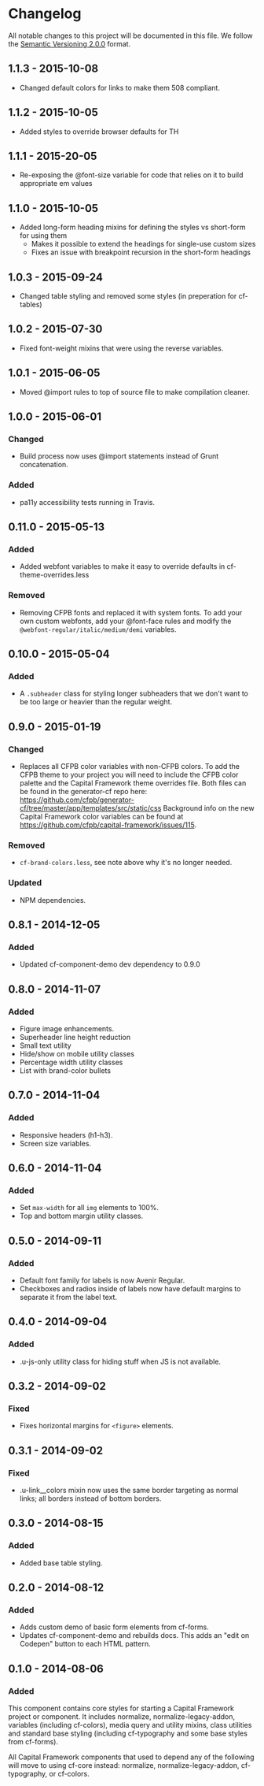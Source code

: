 # Changelog

All notable changes to this project will be documented in this file.
We follow the [Semantic Versioning 2.0.0](http://semver.org/) format.

## 1.1.3 - 2015-10-08
- Changed default colors for links to make them 508 compliant.

## 1.1.2 - 2015-10-05
- Added styles to override browser defaults for TH

## 1.1.1 - 2015-20-05
- Re-exposing the @font-size variable for code that relies on it to build appropriate em values

## 1.1.0 - 2015-10-05
- Added long-form heading mixins for defining the styles vs short-form for using them
  - Makes it possible to extend the headings for single-use custom sizes
  - Fixes an issue with breakpoint recursion in the short-form headings

## 1.0.3 - 2015-09-24
- Changed table styling and removed some styles (in preperation for cf-tables)

## 1.0.2 - 2015-07-30
- Fixed font-weight mixins that were using the reverse variables.

## 1.0.1 - 2015-06-05
- Moved @import rules to top of source file to make compilation cleaner.

## 1.0.0 - 2015-06-01

### Changed
- Build process now uses @import statements instead of Grunt concatenation.

### Added
- pa11y accessibility tests running in Travis.

## 0.11.0 - 2015-05-13

### Added
- Added webfont variables to make it easy to override defaults in cf-theme-overrides.less

### Removed
- Removing CFPB fonts and replaced it with system fonts. To add your own custom webfonts, add your @font-face rules and modify the `@webfont-regular/italic/medium/demi` variables.


## 0.10.0 - 2015-05-04

### Added
- A `.subheader` class for styling longer subheaders that we don't want to be
  too large or heavier than the regular weight.


## 0.9.0 - 2015-01-19

### Changed
- Replaces all CFPB color variables with non-CFPB colors. To add the CFPB theme
  to your project you will need to include the CFPB color palette and the
  Capital Framework theme overrides file. Both files can be found in the
  generator-cf repo here:
  <https://github.com/cfpb/generator-cf/tree/master/app/templates/src/static/css>
  Background info on the new Capital Framework color variables can be found at
  <https://github.com/cfpb/capital-framework/issues/115>.

### Removed
- `cf-brand-colors.less`, see note above why it's no longer needed.

### Updated
- NPM dependencies.


## 0.8.1 - 2014-12-05

### Added
- Updated cf-component-demo dev dependency to 0.9.0


## 0.8.0 - 2014-11-07

### Added
- Figure image enhancements.
- Superheader line height reduction
- Small text utility
- Hide/show on mobile utility classes
- Percentage width utility classes
- List with brand-color bullets


## 0.7.0 - 2014-11-04

### Added
- Responsive headers (h1-h3).
- Screen size variables.


## 0.6.0 - 2014-11-04

### Added
- Set `max-width` for all `img` elements to 100%.
- Top and bottom margin utility classes.


## 0.5.0 - 2014-09-11

### Added
- Default font family for labels is now Avenir Regular.
- Checkboxes and radios inside of labels now have default margins to separate
  it from the label text.


## 0.4.0 - 2014-09-04

### Added
- .u-js-only utility class for hiding stuff when JS is not available.


## 0.3.2 - 2014-09-02

### Fixed
- Fixes horizontal margins for `<figure>` elements.


## 0.3.1 - 2014-09-02

### Fixed
- .u-link__colors mixin now uses the same border targeting as normal links;
  all borders instead of bottom borders.


## 0.3.0 - 2014-08-15

### Added
- Added base table styling.


## 0.2.0 - 2014-08-12

### Added
- Adds custom demo of basic form elements from cf-forms.
- Updates cf-component-demo and rebuilds docs.
  This adds an "edit on Codepen" button to each HTML pattern.


## 0.1.0 - 2014-08-06

### Added
This component contains core styles for starting a Capital Framework project or
component. It includes normalize, normalize-legacy-addon, variables (including
cf-colors), media query and utility mixins, class utilities and standard base
styling (including cf-typography and some base styles from cf-forms).

All Capital Framework components that used to depend any of the following will
move to using cf-core instead: normalize, normalize-legacy-addon, cf-typography,
or cf-colors.
